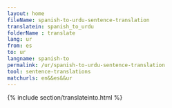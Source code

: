 ```yaml
---
layout: home
fileName: spanish-to-urdu-sentence-translation
translatein: spanish_to_urdu
folderName : translate
lang: ur
from: es
to: ur
langname: spanish-to
permalink: /ur/spanish-to-urdu-sentence-translation
tool: sentence-translations
matchurls: en&&es&&ur
---
```

{% include section/translateinto.html %}
